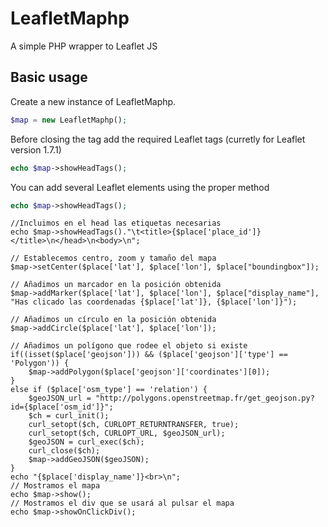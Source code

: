 LeafletMaphp
============
A simple PHP wrapper to Leaflet JS

Basic usage
-----------

Create a new instance of LeafletMaphp.
```php
$map = new LeafletMaphp();
```

Before closing the <head> tag add the required Leaflet tags (curretly for Leaflet version 1.7.1)

```php
echo $map->showHeadTags();
```

You can add several Leaflet elements using the proper method
```php
echo $map->showHeadTags();
```


    //Incluimos en el head las etiquetas necesarias
    echo $map->showHeadTags()."\t<title>{$place['place_id']}</title>\n</head>\n<body>\n";

    // Establecemos centro, zoom y tamaño del mapa
    $map->setCenter($place['lat'], $place['lon'], $place["boundingbox"]);

    // Añadimos un marcador en la posición obtenida
    $map->addMarker($place['lat'], $place['lon'], $place["display_name"], "Has clicado las coordenadas {$place['lat']}, {$place['lon']}");

    // Añadimos un círculo en la posición obtenida
    $map->addCircle($place['lat'], $place['lon']);

    // Añadimos un polígono que rodee el objeto si existe
    if((isset($place['geojson'])) && ($place['geojson']['type'] == 'Polygon')) {
        $map->addPolygon($place['geojson']['coordinates'][0]);
    }
    else if ($place['osm_type'] == 'relation') {
        $geoJSON_url = "http://polygons.openstreetmap.fr/get_geojson.py?id={$place['osm_id']}";
        $ch = curl_init();
        curl_setopt($ch, CURLOPT_RETURNTRANSFER, true); 
        curl_setopt($ch, CURLOPT_URL, $geoJSON_url);
        $geoJSON = curl_exec($ch);
        curl_close($ch);
        $map->addGeoJSON($geoJSON);
    }
    echo "{$place['display_name']}<br>\n";
    // Mostramos el mapa
    echo $map->show();
    // Mostramos el div que se usará al pulsar el mapa
    echo $map->showOnClickDiv();